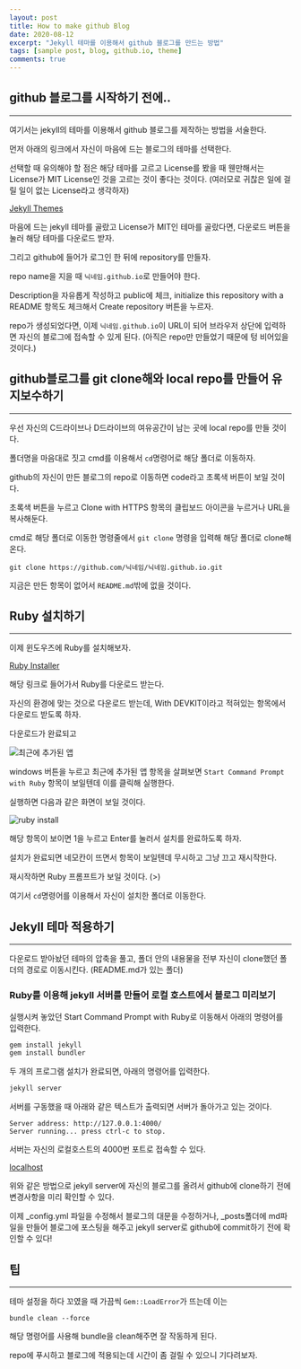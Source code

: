 ```yaml
---
layout: post
title: How to make github Blog
date: 2020-08-12
excerpt: "Jekyll 테마를 이용해서 github 블로그를 만드는 방법"
tags: [sample post, blog, github.io, theme]
comments: true
---
```


## github 블로그를 시작하기 전에..

---

여기서는 jekyll의 테마를 이용해서 github 블로그를 제작하는 방법을 서술한다.

먼저 아래의 링크에서 자신이 마음에 드는 블로그의 테마를 선택한다.

선택할 때 유의해야 할 점은 해당 테마를 고르고 License를 봤을 때 웬만해서는 License가 MIT License인 것을 고르는 것이 좋다는 것이다. (여러모로 귀찮은 일에 걸릴 일이 없는 License라고 생각하자)

[Jekyll Themes](http://jekyllthemes.org/)

마음에 드는 jekyll 테마를 골랐고 License가 MIT인 테마를 골랐다면, 다운로드 버튼을 눌러 해당 테마를 다운로드 받자.

그리고 github에 들어가 로그인 한 뒤에 repository를 만들자.

repo name을 지을 때 `닉네임.github.io`로 만들어야 한다.

Description을 자유롭게 작성하고 public에 체크, initialize this repository with a README 항목도 체크해서 Create repository 버튼을 누르자.

repo가 생성되었다면, 이제 `닉네임.github.io`이 URL이 되어 브라우저 상단에 입력하면 자신의 블로그에 접속할 수 있게 된다. (아직은 repo만 만들었기 때문에 텅 비어있을 것이다.) 

## github블로그를 git clone해와 local repo를 만들어 유지보수하기

---

우선 자신의 C드라이브나 D드라이브의 여유공간이 남는 곳에 local repo를 만들 것이다.

폴더명을 마음대로 짓고 cmd를 이용해서 `cd`명령어로 해당 폴더로 이동하자.

github의 자신이 만든 블로그의 repo로 이동하면 code라고 초록색 버튼이 보일 것이다.

초록색 버튼을 누르고 Clone with HTTPS 항목의 클립보드 아이콘을 누르거나 URL을 복사해둔다.

cmd로 해당 폴더로 이동한 명령줄에서 `git clone` 명령을 입력해 해당 폴더로 clone해온다.

```
git clone https://github.com/닉네임/닉네임.github.io.git
```

지금은 만든 항목이 없어서 `README.md`밖에 없을 것이다.

## Ruby 설치하기

---

이제 윈도우즈에 Ruby를 설치해보자.

[Ruby Installer](https://rubyinstaller.org/downloads/)

해당 링크로 들어가서 Ruby를 다운로드 받는다.

자신의 환경에 맞는 것으로 다운로드 받는데, With DEVKIT이라고 적혀있는 항목에서 다운로드 받도록 하자.

다운로드가 완료되고 

![최근에 추가된 앱](https://user-images.githubusercontent.com/40714505/89969635-e2b36e00-dc91-11ea-8905-00234909701f.png)

windows 버튼을 누르고 최근에 추가된 앱 항목을 살펴보면 `Start Command Prompt with Ruby` 항목이 보일텐데 이를 클릭해 실행한다.

실행하면 다음과 같은 화면이 보일 것이다.

![ruby install](https://user-images.githubusercontent.com/40714505/89969649-ed6e0300-dc91-11ea-9950-01e27d21ae12.PNG)

해당 항목이 보이면 1을 누르고 Enter를 눌러서 설치를 완료하도록 하자.

설치가 완료되면 네모칸이 뜨면서 항목이 보일텐데 무시하고 그냥 끄고 재시작한다.

재시작하면 Ruby 프롬프트가 보일 것이다. (>)

여기서 `cd`명령어를 이용해서 자신이 설치한 폴더로 이동한다.

## Jekyll 테마 적용하기

---

다운로드 받아놨던 테마의 압축을 풀고, 폴더 안의 내용물을 전부 자신이 clone했던 폴더의 경로로 이동시킨다. (README.md가 있는 폴더)

### Ruby를 이용해 jekyll 서버를 만들어 로컬 호스트에서 블로그 미리보기

실행시켜 놓았던 Start Command Prompt with Ruby로 이동해서 아래의 명령어를 입력한다.

```ruby
gem install jekyll
gem install bundler
```

두 개의 프로그램 설치가 완료되면, 아래의 명령어를 입력한다.

```ruby
jekyll server
```

서버를 구동했을 때 아래와 같은 텍스트가 출력되면 서버가 돌아가고 있는 것이다.

```
Server address: http://127.0.0.1:4000/
Server running... press ctrl-c to stop.
```

서버는 자신의 로컬호스트의 4000번 포트로 접속할 수 있다.

[localhost](http://localhost:4000/)

위와 같은 방법으로 jekyll server에 자신의 블로그를 올려서 github에 clone하기 전에 변경사항을 미리 확인할 수 있다.

이제 _config.yml 파일을 수정해서 블로그의 대문을 수정하거나, _posts폴더에 md파일을 만들어 블로그에 포스팅을 해주고 jekyll server로 github에 commit하기 전에 확인할 수 있다!

## 팁

---

테마 설정을 하다 꼬였을 때 가끔씩 `Gem::LoadError`가 뜨는데 이는

```
bundle clean --force
```

해당 명령어를 사용해 bundle을 clean해주면 잘 작동하게 된다.

repo에 푸시하고 블로그에 적용되는데 시간이 좀 걸릴 수 있으니 기다려보자.
